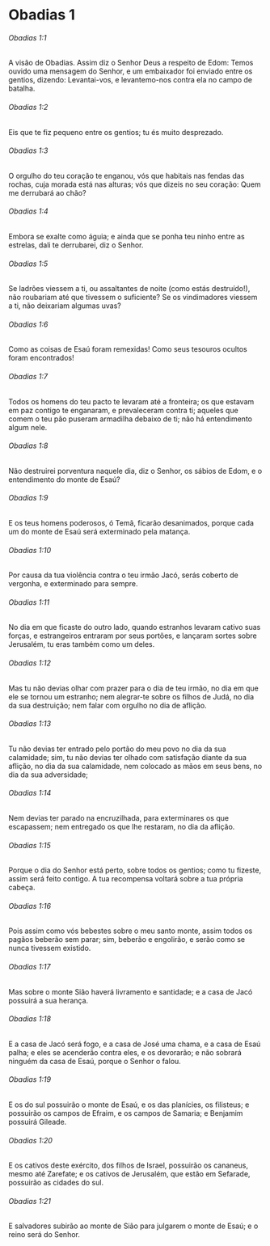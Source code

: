 # Obadias 1

###### Obadias 1:1

A visão de Obadias. Assim diz o Senhor Deus a respeito de Edom: Temos ouvido uma mensagem do Senhor, e um embaixador foi enviado entre os gentios, dizendo: Levantai-vos, e levantemo-nos contra ela no campo de batalha.

###### Obadias 1:2

Eis que te fiz pequeno entre os gentios; tu és muito desprezado.

###### Obadias 1:3

O orgulho do teu coração te enganou, vós que habitais nas fendas das rochas, cuja morada está nas alturas; vós que dizeis no seu coração: Quem me derrubará ao chão?

###### Obadias 1:4

Embora se exalte como águia; e ainda que se ponha teu ninho entre as estrelas, dali te derrubarei, diz o Senhor.

###### Obadias 1:5

Se ladrões viessem a ti, ou assaltantes de noite (como estás destruído!), não roubariam até que tivessem o suficiente? Se os vindimadores viessem a ti, não deixariam algumas uvas?

###### Obadias 1:6

Como as coisas de Esaú foram remexidas! Como seus tesouros ocultos foram encontrados!

###### Obadias 1:7

Todos os homens do teu pacto te levaram até a fronteira; os que estavam em paz contigo te enganaram, e prevaleceram contra ti; aqueles que comem o teu pão puseram armadilha debaixo de ti; não há entendimento algum nele.

###### Obadias 1:8

Não destruirei porventura naquele dia, diz o Senhor, os sábios de Edom, e o entendimento do monte de Esaú?

###### Obadias 1:9

E os teus homens poderosos, ó Temã, ficarão desanimados, porque cada um do monte de Esaú será exterminado pela matança.

###### Obadias 1:10

Por causa da tua violência contra o teu irmão Jacó, serás coberto de vergonha, e exterminado para sempre.

###### Obadias 1:11

No dia em que ficaste do outro lado, quando estranhos levaram cativo suas forças, e estrangeiros entraram por seus portões, e lançaram sortes sobre Jerusalém, tu eras também como um deles.

###### Obadias 1:12

Mas tu não devias olhar com prazer para o dia de teu irmão, no dia em que ele se tornou um estranho; nem alegrar-te sobre os filhos de Judá, no dia da sua destruição; nem falar com orgulho no dia de aflição.

###### Obadias 1:13

Tu não devias ter entrado pelo portão do meu povo no dia da sua calamidade; sim, tu não devias ter olhado com satisfação diante da sua aflição, no dia da sua calamidade, nem colocado as mãos em seus bens, no dia da sua adversidade;

###### Obadias 1:14

Nem devias ter parado na encruzilhada, para exterminares os que escapassem; nem entregado os que lhe restaram, no dia da aflição.

###### Obadias 1:15

Porque o dia do Senhor está perto, sobre todos os gentios; como tu fizeste, assim será feito contigo. A tua recompensa voltará sobre a tua própria cabeça.

###### Obadias 1:16

Pois assim como vós bebestes sobre o meu santo monte, assim todos os pagãos beberão sem parar; sim, beberão e engolirão, e serão como se nunca tivessem existido.

###### Obadias 1:17

Mas sobre o monte Sião haverá livramento e santidade; e a casa de Jacó possuirá a sua herança.

###### Obadias 1:18

E a casa de Jacó será fogo, e a casa de José uma chama, e a casa de Esaú palha; e eles se acenderão contra eles, e os devorarão; e não sobrará ninguém da casa de Esaú, porque o Senhor o falou.

###### Obadias 1:19

E os do sul possuirão o monte de Esaú, e os das planícies, os filisteus; e possuirão os campos de Efraim, e os campos de Samaria; e Benjamim possuirá Gileade.

###### Obadias 1:20

E os cativos deste exército, dos filhos de Israel, possuirão os cananeus, mesmo até Zarefate; e os cativos de Jerusalém, que estão em Sefarade, possuirão as cidades do sul.

###### Obadias 1:21

E salvadores subirão ao monte de Sião para julgarem o monte de Esaú; e o reino será do Senhor.

